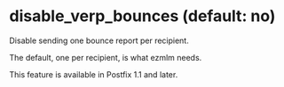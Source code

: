 # disable_verp_bounces (default: no)

Disable sending one bounce report per recipient.




The default, one per recipient, is what ezmlm needs.




This feature is available in Postfix 1.1 and later.



